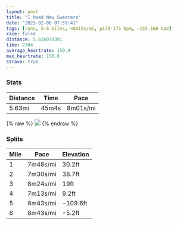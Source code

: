 ```yaml
---
layout: post
title: "I Need New Sweaters"
date: "2023-02-08 07:59:41"
tags: [runs, 5-6 miles, <8m15s/mi, μ170-175 bpm, →155-160 bpm]
race: false
distance: 5.626070391
time: 2704
average_heartrate: 159.9
max_heartrate: 170.0
strava: true
---
```


### Stats

| Distance | Time | Pace |
|----------|------|------|
|5.63mi|45m4s|8m01s/mi|

{% raw %}
<img src='https://maps.googleapis.com/maps/api/staticmap?maptype=roadmap&path=enc:wbwwFvisbM@[RsANg@TYN]@KCEq@Sg@]EI]QEGe@QYSa@Gm@]SQ[EQOuKgLVn@BpAV\AJj@PDB?JBME_@CJI?k@i@KQs@SKQYIZL`@FIIB@@@g@UCE}@Q_EgBi@i@w@[]Ua@c@e@Oc@c@o@Yo@{@UKKMSCYUAQ@KGPI?OKq@KQKOQKGsAo@e@a@Q[gBo@W[WSiAa@c@c@]GeAe@_@k@iBaBe@WSW[EOIAMa@k@G[c@MEBCEDQ?i@E_@I_@KIQ^Y?k@K}@Go@g@aA_@QOEAGIM?EK[[O@GFGLBL|@XUAOX]QC@P@j@XeAm@eEaFmBuBUO_AG]Oc@a@a@i@a@kAIMm@Ci@KMIM@wAs@mBm@e@UKM[QOLCEWEmAeA[Oy@u@]c@}AqAc@Y]K}@w@a@e@a@YQGcAKi@s@KCSAi@OYWUe@GG_@KSYO[WQMSSAKIm@MKI]YaBkAYY[O_Au@gAkAgAe@_Aw@CG[UiA_@MW_@Yo@W]Sg@c@UQOEYWG@ULAC?_@I[uAo@S[g@Mk@UwBsA_@[k@Uy@s@AH{BeDDA@KY?X?DEAAW`@q@?e@S_@]e@SY_@aAYYEQUIOQAg@i@KSs@aAKSKKe@O][m@[gBiAC?m@g@MCUD[ASKo@g@?EP[E@_Ac@uCcB{KkHOSkD{@ODk@Y?C_@[UCEDKQWSU_@k@]MQ[Q]]w@i@g@a@m@w@c@u@YWo@w@_@Qg@EeA}@y@gAg@SG?QMYImC{Ai@UoAcA}Aw@}@o@]M]UW]_@[]Aw@iADa@z@aCj@iA@IXW@ULq@N]PeABa@Hg@b@SDIA[Ge@SW[QKFY?UQ?Kd@u@FUDU@c@VuAd@}@RqA\mAHs@Pm@Ti@TWHQFINWHIXqAGy@Du@Li@\_@VeAJMXq@\m@`@}Ap@yB^o@l@}C~@uB\{ALY@?ABq@g@XTp@RTITy@BCV}@Tc@Na@RWTIK@ACTKN[Ju@?c@DMPcAT}BF[\e@R}@d@g@Ni@AKTmAAs@Ng@BEBBMI?Gf@}@b@gA\mAT]`@oAHo@`@mAFg@X_APY&key=AIzaSyC1MId7bFpkLXNAaYhBSTb8jLyiSqzbDtM&size=800x800&markers=color:yellow|label:S|40.7558,-73.99596&markers=color:green|label:F|40.79430999999996,-73.94111999999986'>
{% endraw %}

### Splits

| Mile | Pace | Elevation |
|------|------|-----------|
|1|7m48s/mi|30.2ft|
|2|7m30s/mi|38.7ft|
|3|8m24s/mi|19ft|
|4|7m13s/mi|9.2ft|
|5|8m43s/mi|-109.6ft|
|6|8m43s/mi|-5.2ft|
